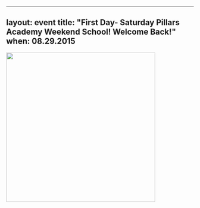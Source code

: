 
---
layout: event
title: "First Day- Saturday Pillars Academy Weekend School! Welcome Back!"
when: 08.29.2015
---

<img src="https://cloud.githubusercontent.com/assets/11180395/8606204/0398ea6e-263f-11e5-8a85-3e8e129a4bd1.jpg" width="400" />
